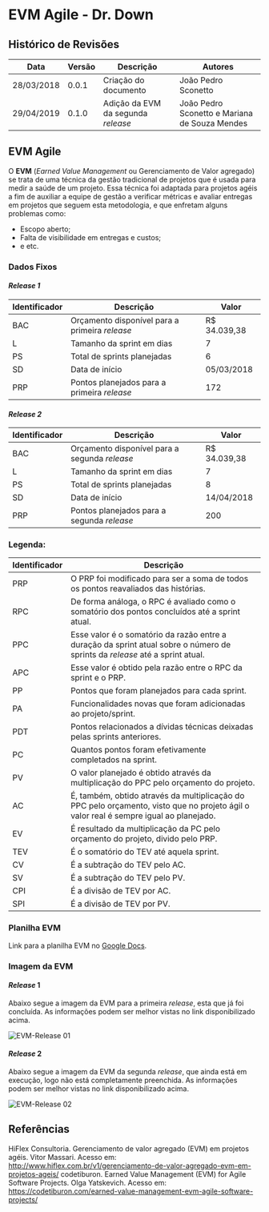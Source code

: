 # EVM Agile - Dr. Down

## Histórico de Revisões
| Data | Versão | Descrição | Autores |
| --- | --- | --- | --- |
| 28/03/2018 | 0.0.1 | Criação do documento | João Pedro Sconetto |
| 29/04/2019 | 0.1.0 | Adição da EVM da segunda _release_ | João Pedro Sconetto e Mariana de Souza Mendes |

## EVM Agile

O __EVM__ (_Earned Value Management_ ou Gerenciamento de Valor agregado) se trata de uma técnica da gestão tradicional de projetos que é usada para medir a saúde de um projeto. Essa técnica foi adaptada para projetos agéis a fim de auxiliar a equipe de gestão a verificar métricas e avaliar entregas em projetos que seguem esta metodologia, e que enfretam alguns problemas como:
- Escopo aberto;
- Falta de visibilidade em entregas e custos;
- e etc.

### Dados Fixos

#### _Release 1_
| Identificador | Descrição | Valor |
| --- | --- | --- |
| BAC | Orçamento disponível para a primeira _release_ | R$ 34.039,38 |
| L | Tamanho da sprint em dias | 7 |
| PS | Total de sprints planejadas | 6 |
| SD	| Data de início | 05/03/2018 |
| PRP | Pontos planejados para a primeira _release_ | 172 |

#### _Release 2_
| Identificador | Descrição | Valor |
| --- | --- | --- |
| BAC | Orçamento disponível para a segunda _release_ | R$ 34.039,38 |
| L | Tamanho da sprint em dias | 7 |
| PS | Total de sprints planejadas | 8 |
| SD	| Data de início | 14/04/2018 |
| PRP | Pontos planejados para a segunda _release_ | 200 |

### Legenda:
| Identificador | Descrição |
| --- | --- |
| PRP | O PRP foi modificado para ser a soma de todos os pontos reavaliados das histórias. |
| RPC | De forma análoga, o RPC é avaliado como o somatório dos pontos concluídos até a sprint atual. |
| PPC | Esse valor é o somatório da razão entre a duração da sprint atual sobre o número de sprints da _release_ até a sprint atual. |
| APC | Esse valor é obtido pela razão entre o RPC da sprint e o PRP. |
| PP | Pontos que foram planejados para cada sprint. |
| PA | Funcionalidades novas que foram adicionadas ao projeto/sprint. |
| PDT | Pontos relacionados a dívidas técnicas deixadas pelas sprints anteriores. |
| PC | Quantos pontos foram efetivamente completados na sprint. |
| PV | O valor planejado é obtido através da multiplicação do PPC pelo orçamento do projeto. |
| AC | É, também, obtido através da multiplicação do PPC pelo orçamento, visto que no projeto ágil o valor real é sempre igual ao planejado. |
| EV | É resultado da multiplicação da PC pelo orçamento do projeto, divido pelo PRP. |
| TEV | É o somatório do TEV até aquela sprint. |
| CV | É a subtração do TEV pelo AC. |
| SV | É a subtração do TEV pelo PV. |
| CPI | É a divisão de TEV por AC. |
| SPI | É a divisão de TEV por PV. |

### Planilha EVM
Link para a planilha EVM no [Google Docs](https://docs.google.com/spreadsheets/d/1ZHlVvq_5Sjnyp-sH-7Zfn_KFYzFxoZwtOBWQ92yfd3M/edit?usp=sharing).

### Imagem da EVM
#### _Release_ 1
Abaixo segue a imagem da EVM para a primeira _release_, esta que já foi concluída.
As informações podem ser melhor vistas no link disponibilizado acima.

![EVM-Release 01](https://i.imgur.com/eBpsQLy.png)

#### _Release_ 2
Abaixo segue a imagem da EVM da segunda _release_, que ainda está em execução, logo não está completamente preenchida.
As informações podem ser melhor vistas no link disponibilizado acima.

![EVM-Release 02](https://i.imgur.com/xOnnli4.png)

## Referências
HiFlex Consultoria. Gerenciamento de valor agregado (EVM)  em projetos agéis. Vitor Massari. Acesso em: <http://www.hiflex.com.br/v1/gerenciamento-de-valor-agregado-evm-em-projetos-ageis/>
codetiburon. Earned Value Management (EVM) for Agile Software Projects. Olga Yatskevich. Acesso em: <https://codetiburon.com/earned-value-management-evm-agile-software-projects/>
